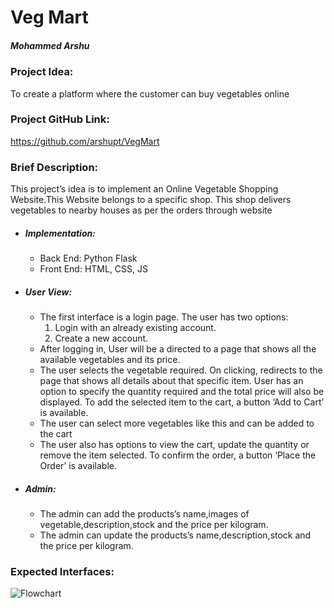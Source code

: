 # Veg Mart
##### Mohammed Arshu
### Project Idea:
To create a platform where the customer can buy vegetables online  

### Project GitHub Link:
https://github.com/arshupt/VegMart  

### Brief Description:
This project’s idea is to implement an Online Vegetable Shopping Website.This Website belongs to a specific shop. This shop delivers vegetables to nearby houses as per the orders through website
- ##### Implementation:
  -	Back End: Python Flask
  - Front End: HTML, CSS, JS  

- ##### User View:
   - The first interface is a login page. The user has two options:
        1.	Login with an already existing account. 
        2.	Create a new account.
    - After logging in, User will be a directed to a page that shows all the available vegetables and its price.
    - The user selects the vegetable required. On clicking, redirects to the page that shows all details about that specific item. User has an option to specify the quantity required and the total price will also be displayed. To add the selected item to the cart, a button ‘Add to Cart’ is available.
    - The user can select more vegetables like this and can be added to the cart
    - The user also has options to view the cart, update the quantity or remove the item selected. To confirm the order, a button ‘Place the Order’ is available. 
- ##### Admin:
    - The admin can add the products’s name,images of vegetable,description,stock and the price per kilogram.  
    - The admin can update the products’s name,description,stock and the price per kilogram.  
### Expected Interfaces:
![Flowchart](https://user-images.githubusercontent.com/34481775/78854868-08a8d780-7a40-11ea-92cf-d71a3a08fc94.png)
